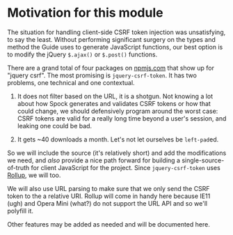 # Motivation for this module

The situation for handling client-side CSRF token injection was unsatisfying, to
say the least. Without performing significant surgery on the types and method
the Guide uses to generate JavaScript functions, our best option is to modify
the jQuery `$.ajax()` or `$.post()` functions.

There are a grand total of four packages on [npmjs.com](https://npmjs.com) that
show up for "jquery csrf". The most promising is `jquery-csrf-token`. It has two
problems, one technical and one contextual.

1. It does not filter based on the URL, it is a shotgun. Not knowing a lot about
   how Spock generates and validates CSRF tokens or how that could change, we
   should defensively program around the worst case: CSRF tokens are valid for a
   really long time beyond a user's session, and leaking one could be bad.

2. It gets ~40 downloads a month. Let's not let ourselves be `left-pad`ed.

So we will include the source (it's relatively short) and add the modifications
we need, and _also_ provide a nice path forward for building a
single-source-of-truth for client JavaScript for the project. Since
`jquery-csrf-token` uses [Rollup](http://rollupjs.org/), we will too.

We will also use URL parsing to make sure that we only send the CSRF token to
the a relative URI. Rollup will come in handy here because IE11 (ugh) and Opera
Mini (what?) do not support the URL API and so we'll polyfill it.

Other features may be added as needed and will be documented here.
